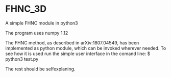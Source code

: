 # FHNC_3D
A simple FHNC module in python3

The program uses numpy 1.12

The FHNC method, as described in	arXiv:1807.04549, has been implemented as python module, which can be invoked wherever needed.
To see how it is used run the simple user interface in the comand line:
$ python3 test.py

The rest should be selfexplaning.
